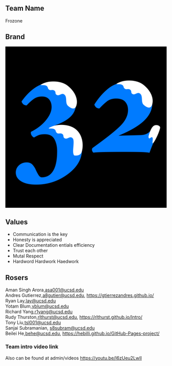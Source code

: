 ## Team Name
Frozone

## Brand
![img](branding/frozone32.png)

## Values
* Communication is the key
* Honesty is appreciated
* Clear Documentation entials efficiency
* Trust each other
* Mutal Respect
* Hardword Hardwork Haedwork

## Rosers
Aman Singh Arora,asa001@ucsd.edu\
Andres Gutierrez,a8gutier@ucsd.edu, https://gtierrezandres.github.io/ \
Ryan Lay,lay@ucsd.edu\
Yotam Blum,yblum@ucsd.edu\
Richard Yang,r1yang@ucsd.edu\
Rudy Thurston,rlthurst@ucsd.edu, https://rlthurst.github.io/Intro/ \
Tony Liu,tsl001@ucsd.edu\
Sanjai Subramanian, s8subram@ucsd.edu\
Beilei He,behe@ucsd.edu, https://hebilli.github.io/GitHub-Pages-project/

### Team intro video link
Also can be found at admin/videos
https://youtu.be/I6zUeu2LwII

